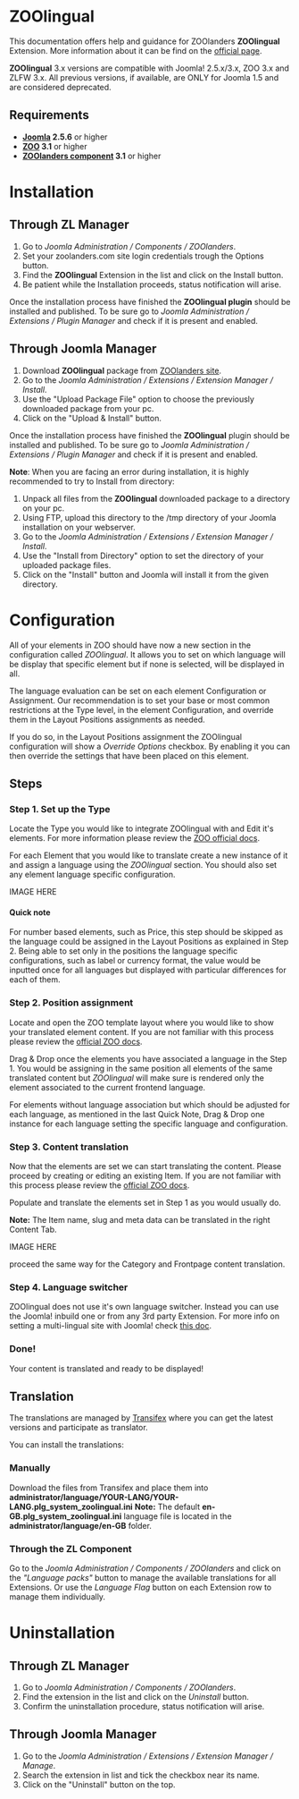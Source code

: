 ZOOlingual
==========

This documentation offers help and guidance for ZOOlanders **ZOOlingual** Extension. More information about it can be find on the [official page](https://www.zoolanders.com/extensions/zoolingual).

**ZOOlingual** 3.x versions are compatible with Joomla! 2.5.x/3.x, ZOO 3.x and ZLFW 3.x. All previous versions, if available, are ONLY for Joomla 1.5 and are considered deprecated.

Requirements
------------

* **[Joomla](http://www.joomla.org) 2.5.6** or higher
* **[ZOO](http://www.yootheme.com/zoo) 3.1** or higher
* **[ZOOlanders component](https://www.zoolanders.com/extensions/zoolanders) 3.1** or higher

Installation
============

Through ZL Manager
------------------

1. Go to *Joomla Administration / Components / ZOOlanders*.
2. Set your zoolanders.com site login credentials trough the Options button.
3. Find the **ZOOlingual** Extension in the list and click on the Install button.
4. Be patient while the Installation proceeds, status notification will arise.

Once the installation process have finished the **ZOOlingual plugin** should be installed and published. To be sure go to *Joomla Administration / Extensions / Plugin Manager* and check if it is present and enabled.

Through Joomla Manager
----------------------

1. Download **ZOOlingual** package from [ZOOlanders site](https://www.zoolanders.com/extensions/zoolingual).
2. Go to the *Joomla Administration / Extensions / Extension Manager / Install*.
4. Use the "Upload Package File" option to choose the previously downloaded package from your pc.
5. Click on the "Upload & Install" button.

Once the installation process have finished the **ZOOlingual** plugin should be installed and published. To be sure go to *Joomla Administration / Extensions / Plugin Manager* and check if it is present and enabled.

**Note**: When you are facing an error during installation, it is highly recommended to try to Install from directory:

1. Unpack all files from the **ZOOlingual** downloaded package to a directory on your pc.
2. Using FTP, upload this directory to the /tmp directory of your Joomla installation on your webserver.
3. Go to the *Joomla Administration / Extensions / Extension Manager / Install*.
4. Use the "Install from Directory" option to set the directory of your uploaded package files.
5. Click on the "Install" button and Joomla will install it from the given directory.

Configuration
=============

All of your elements in ZOO should have now a new section in the configuration called *ZOOlingual*. It allows you to set on which language will be display that specific element but if none is selected, will be displayed in all.

The language evaluation can be set on each element Configuration or Assignment. Our recommendation is to set your base or most common restrictions at the Type level, in the element Configuration, and override them in the Layout Positions assignments as needed.

If you do so, in the Layout Positions assignment the ZOOlingual configuration will show a *Override Options* checkbox. By enabling it you can then override the settings that have been placed on this element.

Steps
-----

### Step 1. Set up the Type

Locate the Type you would like to integrate ZOOlingual with and Edit it's elements. For more information please review the [ZOO official docs](http://www.yootheme.com/zoo/documentation/advanced/assign-elements-to-layout-positions).

For each Element that you would like to translate create a new instance of it and assign a language using the *ZOOlingual* section. You should also set any element language specific configuration.

IMAGE HERE

#### Quick note

For number based elements, such as Price, this step should be skipped as the language could be assigned in the Layout Positions as explained in Step 2. Being able to set only in the positions the language specific configurations, such as label or currency format, the value would be inputted once for all languages but displayed with particular differences for each of them.

### Step 2. Position assignment

Locate and open the ZOO template layout where you would like to show your translated element content. If you are not familiar with this process please review the [official ZOO docs](http://www.yootheme.com/zoo/documentation/advanced/extend-pre-build-types).

Drag & Drop once the elements you have associated a language in the Step 1. You would be assigning in the same position all elements of the same translated content but *ZOOlingual* will make sure is rendered only the element associated to the current frontend language.

For elements without language association but which should be adjusted for each language, as mentioned in the last Quick Note, Drag & Drop one instance for each language setting the specific language and configuration.

### Step 3. Content translation

Now that the elements are set we can start translating the content. Please proceed by creating or editing an existing Item. If you are not familiar with this process please review the [official ZOO docs](http://www.yootheme.com/zoo/documentation/getting-started/create-and-manage-items).

Populate and translate the elements set in Step 1 as you would usually do.

**Note:** The Item name, slug and meta data can be translated in the right Content Tab.

IMAGE HERE

proceed the same way for the Category and Frontpage content translation.

### Step 4. Language switcher

ZOOlingual does not use it's own language switcher. Instead you can use the Joomla! inbuild one or from any 3rd party Extension. For more info on setting a multi-lingual site with Joomla! check [this doc](http://help.joomla.org/files/EN-GB_multilang_tutorial.pdf).

### Done!

Your content is translated and ready to be displayed!

Translation
-----------

The translations are managed by [Transifex](https://www.transifex.com/projects/p/zoolanders/) where you can get the latest versions and participate as translator.

You can install the translations:

### Manually

Download the files from Transifex and place them into **administrator/language/YOUR-LANG/YOUR-LANG.plg_system_zoolingual.ini**
**Note:** The default **en-GB.plg_system_zoolingual.ini** language file is located in the **administrator/language/en-GB** folder.

### Through the ZL Component

Go to the *Joomla Administration / Components / ZOOlanders* and click on the *"Language packs"* button to manage the available translations for all Extensions. Or use the *Language Flag* button on each Extension row to manage them individually.

Uninstallation
==============

Through ZL Manager
------------------

1. Go to *Joomla Administration / Components / ZOOlanders*.
2. Find the extension in the list and click on the *Uninstall* button.
3. Confirm the uninstallation procedure, status notification will arise.

Through Joomla Manager
----------------------

1. Go to the *Joomla Administration / Extensions / Extension Manager / Manage*.
2. Search the extension in list and tick the checkbox near its name.
3. Click on the "Uninstall" button on the top.
